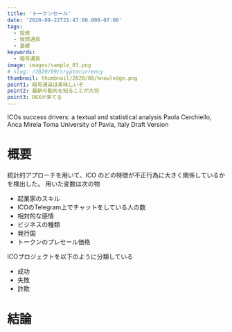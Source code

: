 ```yaml
---
title: 'トークンセール'
date: '2020-09-22T21:47:00.000-07:00'
tags:
  - 投資
  - 仮想通貨
  - 基礎
keywords:
  - 暗号通貨
image: images/sample_03.png
# slug: /2020/09/cryptocurrency
thumbnail: thumbnail/2020/08/knowledge.png
point1: 暗号通貨は美味しいぞ
point2: 最新の動向を知ることが大切
point3: DEXが来てる
---
```


ICOs success drivers: a textual and statistical analysis
Paola Cerchiello, Anca Mirela Toma
University of Pavia, Italy
Draft Version

# 概要
統計的アプローチを用いて、ICO のどの特徴が不正行為に大きく関係しているかを検出した。
用いた変数は次の物
- 起業家のスキル
- ICOのTelegram上でチャットをしている人の数
- 相対的な感情
- ビジネスの種類
- 発行国
- トークンのプレセール価格

ICOプロジェクトを以下のように分類している
- 成功
- 失敗
- 詐欺

# 結論
